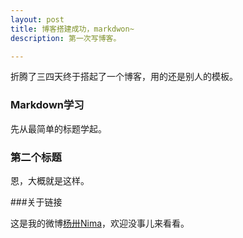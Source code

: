 ```yaml
---
layout: post
title: 博客搭建成功，markdwon~
description: 第一次写博客。

---
```

折腾了三四天终于搭起了一个博客，用的还是别人的模板。

### Markdown学习

先从最简单的标题学起。

### 第二个标题

恩，大概就是这样。

###关于链接

这是我的微博<a href="http://www.zhanxin.info">杨卅Nima</a>，欢迎没事儿来看看。
